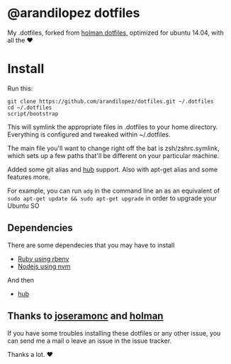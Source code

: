 # @arandilopez dotfiles

My .dotfiles, forked from [holman dotfiles](https://github.com/holman/dotfiles), optimized for ubuntu 14.04, with all the :heart:

# Install

Run this:

    git clone https://github.com/arandilopez/dotfiles.git ~/.dotfiles
    cd ~/.dotfiles
    script/bootstrap
This will symlink the appropriate files in .dotfiles to your home directory. Everything is configured and tweaked within ~/.dotfiles.

The main file you'll want to change right off the bat is zsh/zshrc.symlink, which sets up a few paths that'll be different on your particular machine.

Added some git alias and [hub](https://github.com/github/hub) support. Also with apt-get alias and some features more.

For example, you can run `adg` in the command line an as an equivalent of `sudo apt-get update && sudo apt-get upgrade` in order to upgrade your Ubuntu SO

## Dependencies
There are some dependecies that you may have to install
* [Ruby using rbenv](https://gorails.com/setup/ubuntu/14.04)
* [Nodejs using nvm](https://github.com/creationix/nvm)

And then
* [hub](https://hub.github.com/)

## Thanks to [joseramonc](https://github.com/joseramonc) and [holman](https://github.com/holman)

If you have some troubles installing these dotfiles or any other issue, you can send me a mail o leave an issue in the issue tracker.

Thanks a lot. :heart:
